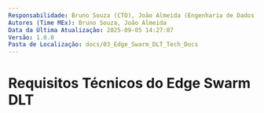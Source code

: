 ```yaml
---
Responsabilidade: Bruno Souza (CTO), João Almeida (Engenharia de Dados)
Autores (Time MEx): Bruno Souza, João Almeida
Data da Última Atualização: 2025-09-05 14:27:07
Versão: 1.0.0
Pasta de Localização: docs/03_Edge_Swarm_DLT_Tech_Docs
---
```


# Requisitos Técnicos do Edge Swarm DLT

